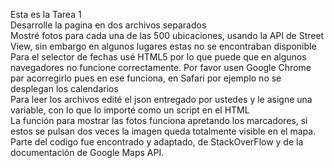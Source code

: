 Esta es la Tarea 1<br>
Desarrolle la pagina en dos archivos separados<br>
Mostré fotos para cada una de las 500 ubicaciones, usando la API de Street View, sin embargo en algunos lugares estas no se encontraban disponible<br>
Para el selector de fechas usé HTML5 por lo que puede que en algunos navegadores no funcione correctamente. Por favor usen Google Chrome par acorregirlo pues en ese funciona, en Safari por ejemplo no se desplegan los calendarios<br>
Para leer los archivos edité el json entregado por ustedes y le asigne una variable, con lo que lo importé como un script en el HTML<br>
La función para mostrar las fotos funciona apretando los marcadores, si estos se pulsan dos veces la imagen queda totalmente visible en el mapa.<br>
Parte del codigo fue encontrado y adaptado, de StackOverFlow y de la documentación de Google Maps API.
